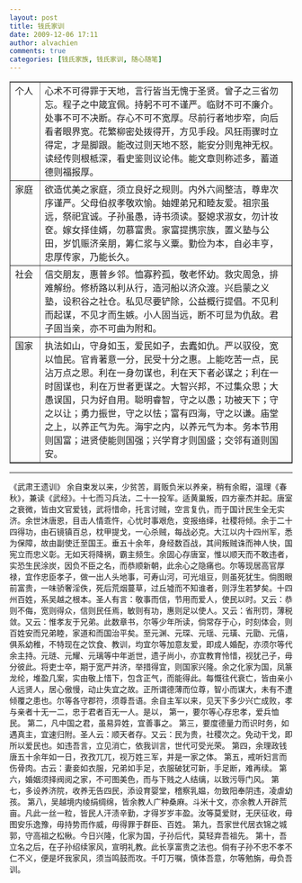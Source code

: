 ```yaml
---
layout: post
title: 钱氏家训
date: 2009-12-06 17:11
author: alvachien
comments: true
categories: [钱氏家族, 钱氏家训, 随心随笔]
---
```

<table border="1" cellspacing="0" cellpadding="2" width="733">
<tbody>
<tr>
<td width="48" valign="top">个人</td>
<td width="683" valign="top">心术不可得罪于天地，言行皆当无愧于圣贤。曾子之三省勿忘。程子之中箴宜佩。持躬不可不谨严。临财不可不廉介。处事不可不决断。存心不可不宽厚。尽前行者地步窄，向后看者眼界宽。花繁柳密处拨得开，方见手段。风狂雨骤时立得定，才是脚跟。能改过则天地不怒，能安分则鬼神无权。读经传则根柢深，看史鉴则议论伟。能文章则称述多，蓄道德则福报厚。</td>
</tr>
<tr>
<td width="48" valign="top">家庭</td>
<td width="683" valign="top">欲造优美之家庭，须立良好之规则。内外六闾整洁，尊卑次序谨严。父母伯叔孝敬欢愉。妯娌弟兄和睦友爱。祖宗虽远，祭祀宜诚。子孙虽愚，诗书须读。娶媳求淑女，勿计妆奁。嫁女择佳婿，勿慕富贵。家富提携宗族，置义塾与公田，岁饥赈济亲朋，筹仁浆与义粟。勤俭为本，自必丰亨，忠厚传家，乃能长久。</td>
</tr>
<tr>
<td width="48" valign="top">社会</td>
<td width="683" valign="top">信交朋友，惠普乡邻。恤寡矜孤，敬老怀幼。救灾周急，排难解纷。修桥路以利从行，造河船以济众渡。兴启蒙之义塾，设积谷之社仓。私见尽要铲除，公益概行提倡。不见利而起谋，不见才而生嫉。小人固当远，断不可显为仇敌。君子固当亲，亦不可曲为附和。</td>
</tr>
<tr>
<td width="48" valign="top">国家</td>
<td width="683" valign="top">执法如山，守身如玉，爱民如子，去蠹如仇。严以驭役，宽以恤民。官肯著意一分，民受十分之惠。上能吃苦一点，民沾万点之恩。利在一身勿谋也，利在天下者必谋之；利在一时固谋也，利在万世者更谋之。大智兴邦，不过集众思；大愚误国，只为好自用。聪明睿智，守之以愚；功被天下；守之以让；勇力振世，守之以怯；富有四海，守之以谦。庙堂之上，以养正气为先。海宇之内，以养元气为本。务本节用则国富；进贤使能则国强；兴学育才则国盛；交邻有道则国安。</td>
</tr>
</tbody>
</table>
<hr />《武肃王遗训》
      余自束发以来，少贫苦，肩贩负米以养亲，稍有余暇，温理《春秋》，兼读《武经》。十七而习兵法，二十一投军。适黄巢叛，四方豪杰并起。唐室之衰微，皆由文官爱钱，武将惜命，托言讨贼，空言复仇，而于国计民生全无实济。余世沐唐恩，目击人情乖忤，心忧时事艰危，变报络绎，社稷将倾。余于二十四得功，由石镜镇百总，枕甲提戈，一心杀贼，每战必克。大江以内十四州军，悉为保障，故由副使迁至国王。垂五十余年，身经数百战，其间叛贼诛而神人快，国宪立而忠义彰。无如天将降祸，霸主频生。余固心存唐室，惟以顺天而不敢违者，实恐生民涂炭，因负不臣之名，而恭顺新朝，此余心之隐痛也。尔等现居高官厚禄，宜作忠臣孝子，做一出人头地事，可寿山河，可光俎豆，则虽死犹生。倘图眼前富贵，一味骄奢淫佚，死后荒烟蔓草，过丘墟而不知谁者，则浮生若梦矣。十四州百姓，系吴越之根本。圣人有言：敬事而信，节用而爱人，使民以时。又云：恭则不侮，宽则得众，信则民任焉，敏则有功，惠则足以使人。又云：省刑罚，薄税敛。又云：惟孝友于兄弟。此数章书，尔等少年所读，倘常存于心，时刻体会，则百姓安而兄弟睦，家道和而国治平矣。至元渊、元琛、元瑶、元璜、元勖、元僖，俱系幼稚，不特现在之饮食、教训，均宜尔等加意友爱，即成人婚配，亦须尔等代余主持。元琏、元耀、元璃等中年逝世，遗子尚小，亦宜教育怜惜，视犹己子，毋分彼此。将吏士卒，期于宽严并济，举措得宜，则国家兴隆。余之化家为国，凤篆龙纶，堆盈几案，实由敬上惜下，包含正气，而能得此。每慨往代衰亡，皆由亲小人远贤人，居心傲慢，动止失宜之故。正所谓德薄而位尊，智小而谋大，未有不遭倾覆之患也。尔等各守郡符，须尊吾语。余自主军以来，见天下多少兴亡成败，孝与亲者十无一二，忠于君者百无一人。是以，
第一，要尔等心存忠孝，爱兵恤民。
第二，凡中国之君，虽易异姓，宜善事之。
第三，要度德量力而识时务，如遇真主，宜速归附。圣人云：顺天者存。又云：民为贵，社稷次之。免动干戈，即所以爱民也。如违吾言，立见消亡，依我训言，世代可受光荣。
第四，余理政钱唐五十余年如一日，孜孜兀兀，视万姓三军，并是一家之体。
第五，戒听妇言而伤骨肉。古云：妻妾如衣服，兄弟如手足，衣服破犹可新，手足断，难再续。
第六，婚姻须择阀阅之家，不可图美色，而与下贱之人结缡，以致污辱门风。
第七，多设养济院，收养无告四民，添设育婴堂，稽察乳媪，勿致阳奉阴违，凌虐幼孩。
第八，吴越境内绫绢绸绵，皆余教人广种桑麻。斗米十文，亦余教人开辟荒亩。凡此一丝一粒，皆民人汗渍辛勤，才得岁岁丰盈。汝等莫爱财，无厌征收，毋图安乐逸豫，毋持势而作威，毋得罪于群臣、百姓。
第九，吾家世代居衣锦之城郭，守高祖之松楸。今日兴隆，化家为国，子孙后代，莫轻弃吾祖先。
第十，吾立名之后，在子孙绍续家风，宣明礼教。此长享富贵之法也。倘有子孙不忠不孝不仁不义，便是坏我家风，须当鸣鼓而攻。千叮万嘱，慎体吾意，尔等勉旃，毋负吾训。
